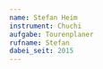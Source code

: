```yaml
---
name: Stefan Heim
instrument: Chuchi
aufgabe: Tourenplaner
rufname: Stefan
dabei_seit: 2015
---
```

